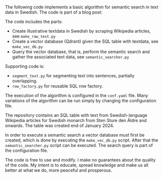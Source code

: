 The following code implements a basic algorithm for semantic search in text data in Swedish. The code is part of a blog post:

The code includes the parts:
* Create illustrative textdata in Swedish by scraping Wikipedia articles, see `make_raw_text.py`
* Create a vector database (Qdrant) given the SQL table with textdata, see `make_vec_db.py`
* Query the vector database, that is, perform the semantic search and gather the associated text data, see `semantic_searcher.py`

Supporting code is:
* `segment_text.py` for segmenting text into sentences, partially overlapping.
* `row_factory.py` for reusable SQL row factory.

The execution of the algorithm is configured in the `conf.yaml` file. Many variations of the algorithm can be run simply by changing the configuration file.

The repository contains an SQL table with text from Swedish-language Wikipedia articles for Swedish monarch from Sten Sture den Äldre and onwards. The table was created end of January 2024.

In order to execute a semantic search a vector database must first be created, which is done by executing the `make_vec_db.py` script. After that the `semantic_searcher.py` script can be executed. The search query is part of the configuration file.

The code is free to use and modify. I make no guarantees about the quality of the code. My intent is to educate, spread knowledge and make us all better at what we do, more peaceful and prosperous.